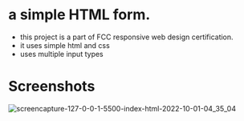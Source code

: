 # a simple HTML form.

- this project is a part of FCC responsive web design certification.
- it uses simple html and css
- uses multiple input types


# Screenshots

![screencapture-127-0-0-1-5500-index-html-2022-10-01-04_35_04](https://user-images.githubusercontent.com/91800236/193367995-347aee7b-d84e-4ead-a8bf-6c1de80d00cb.png)
